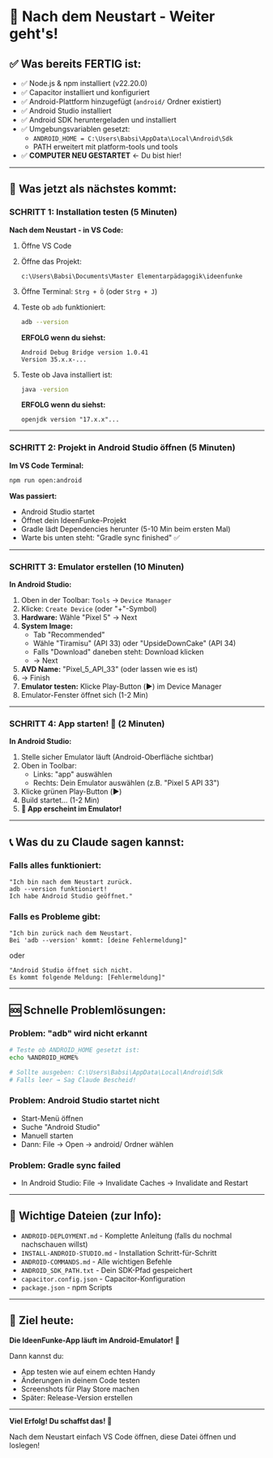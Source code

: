 # 🔄 Nach dem Neustart - Weiter geht's!

## ✅ Was bereits FERTIG ist:

- ✅ Node.js & npm installiert (v22.20.0)
- ✅ Capacitor installiert und konfiguriert
- ✅ Android-Plattform hinzugefügt (`android/` Ordner existiert)
- ✅ Android Studio installiert
- ✅ Android SDK heruntergeladen und installiert
- ✅ Umgebungsvariablen gesetzt:
  - `ANDROID_HOME = C:\Users\Babsi\AppData\Local\Android\Sdk`
  - PATH erweitert mit platform-tools und tools
- ✅ **COMPUTER NEU GESTARTET** ← Du bist hier!

---

## 🎯 Was jetzt als nächstes kommt:

### SCHRITT 1: Installation testen (5 Minuten)

**Nach dem Neustart - in VS Code:**

1. Öffne VS Code
2. Öffne das Projekt:
   ```
   c:\Users\Babsi\Documents\Master Elementarpädagogik\ideenfunke
   ```
3. Öffne Terminal: `Strg + Ö` (oder `Strg + J`)
4. Teste ob `adb` funktioniert:
   ```bash
   adb --version
   ```

   **ERFOLG wenn du siehst:**
   ```
   Android Debug Bridge version 1.0.41
   Version 35.x.x-...
   ```

5. Teste ob Java installiert ist:
   ```bash
   java -version
   ```

   **ERFOLG wenn du siehst:**
   ```
   openjdk version "17.x.x"...
   ```

---

### SCHRITT 2: Projekt in Android Studio öffnen (5 Minuten)

**Im VS Code Terminal:**

```bash
npm run open:android
```

**Was passiert:**
- Android Studio startet
- Öffnet dein IdeenFunke-Projekt
- Gradle lädt Dependencies herunter (5-10 Min beim ersten Mal)
- Warte bis unten steht: "Gradle sync finished" ✅

---

### SCHRITT 3: Emulator erstellen (10 Minuten)

**In Android Studio:**

1. Oben in der Toolbar: `Tools` → `Device Manager`
2. Klicke: `Create Device` (oder "+"-Symbol)
3. **Hardware:** Wähle "Pixel 5" → Next
4. **System Image:**
   - Tab "Recommended"
   - Wähle "Tiramisu" (API 33) oder "UpsideDownCake" (API 34)
   - Falls "Download" daneben steht: Download klicken
   - → Next
5. **AVD Name:** "Pixel_5_API_33" (oder lassen wie es ist)
6. → Finish
7. **Emulator testen:** Klicke Play-Button (▶️) im Device Manager
8. Emulator-Fenster öffnet sich (1-2 Min)

---

### SCHRITT 4: App starten! 🚀 (2 Minuten)

**In Android Studio:**

1. Stelle sicher Emulator läuft (Android-Oberfläche sichtbar)
2. Oben in Toolbar:
   - Links: "app" auswählen
   - Rechts: Dein Emulator auswählen (z.B. "Pixel 5 API 33")
3. Klicke grünen Play-Button (▶️)
4. Build startet... (1-2 Min)
5. **🎉 App erscheint im Emulator!**

---

## 📞 Was du zu Claude sagen kannst:

### Falls alles funktioniert:
```
"Ich bin nach dem Neustart zurück.
adb --version funktioniert!
Ich habe Android Studio geöffnet."
```

### Falls es Probleme gibt:
```
"Ich bin zurück nach dem Neustart.
Bei 'adb --version' kommt: [deine Fehlermeldung]"
```

oder

```
"Android Studio öffnet sich nicht.
Es kommt folgende Meldung: [Fehlermeldung]"
```

---

## 🆘 Schnelle Problemlösungen:

### Problem: "adb" wird nicht erkannt
```bash
# Teste ob ANDROID_HOME gesetzt ist:
echo %ANDROID_HOME%

# Sollte ausgeben: C:\Users\Babsi\AppData\Local\Android\Sdk
# Falls leer → Sag Claude Bescheid!
```

### Problem: Android Studio startet nicht
- Start-Menü öffnen
- Suche "Android Studio"
- Manuell starten
- Dann: File → Open → android/ Ordner wählen

### Problem: Gradle sync failed
- In Android Studio: File → Invalidate Caches → Invalidate and Restart

---

## 📂 Wichtige Dateien (zur Info):

- `ANDROID-DEPLOYMENT.md` - Komplette Anleitung (falls du nochmal nachschauen willst)
- `INSTALL-ANDROID-STUDIO.md` - Installation Schritt-für-Schritt
- `ANDROID-COMMANDS.md` - Alle wichtigen Befehle
- `ANDROID_SDK_PATH.txt` - Dein SDK-Pfad gespeichert
- `capacitor.config.json` - Capacitor-Konfiguration
- `package.json` - npm Scripts

---

## 🎯 Ziel heute:

**Die IdeenFunke-App läuft im Android-Emulator!** 📱

Dann kannst du:
- App testen wie auf einem echten Handy
- Änderungen in deinem Code testen
- Screenshots für Play Store machen
- Später: Release-Version erstellen

---

**Viel Erfolg! Du schaffst das! 💪**

Nach dem Neustart einfach VS Code öffnen, diese Datei öffnen und loslegen!
